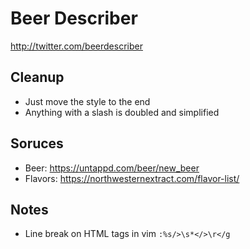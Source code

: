 # Beer Describer

http://twitter.com/beerdescriber

## Cleanup
- Just move the style to the end
- Anything with a slash is doubled and
	simplified

## Soruces
- Beer: https://untappd.com/beer/new_beer
- Flavors: https://northwesternextract.com/flavor-list/

## Notes

- Line break on HTML tags in vim `:%s/>\s*</>\r</g`
